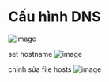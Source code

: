 # Cấu hình DNS
![image](https://github.com/user-attachments/assets/6e4cdfc4-6ae2-46b7-940b-f4903d0db1e2)

set hostname
![image](https://github.com/user-attachments/assets/e2f504a0-e0bc-4ef7-89a1-84a5212a859e)

chỉnh sửa file hosts
![image](https://github.com/user-attachments/assets/30ee462e-3a03-4f47-b8b3-30e6b2cc39d6)


